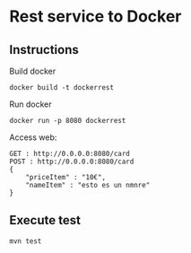 # Rest service to Docker
## Instructions

Build docker
```
docker build -t dockerrest
```
Run docker
```
docker run -p 8080 dockerrest
```
Access web:
```
GET : http://0.0.0.0:8080/card
POST : http://0.0.0.0:8080/card
{
	"priceItem" : "10€",
	"nameItem" : "esto es un nmnre"
}
```
## Execute test
```
mvn test
```
